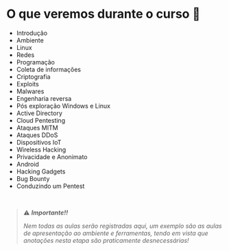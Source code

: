 # O que veremos durante o curso 📌 

- Introdução
- Ambiente
- Linux
- Redes
- Programação
- Coleta de informações
- Criptografia
- Exploits
- Malwares
- Engenharia reversa
- Pós exploração Windows e Linux
- Active Directory
- Cloud Pentesting
- Ataques MITM
- Ataques DDoS
- Dispositivos IoT
- Wireless Hacking
- Privacidade e Anonimato
- Android
- Hacking Gadgets
- Bug Bounty
- Conduzindo um Pentest

<br/>

> ⚠️ ***Importante!!***
>
> *Nem todas as aulas serão registradas aqui, um exemplo são as aulas de apresentação ao ambiente e ferramentas, tendo em vista que anotações nesta etapa são praticamente desnecessárias!*